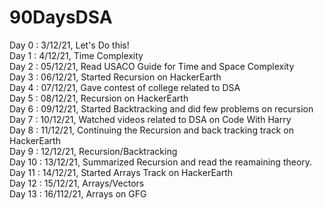 # 90DaysDSA

Day 0 : 3/12/21, Let's Do this!<br>
Day 1 : 4/12/21, Time Complexity<br>
Day 2 : 05/12/21, Read USACO Guide for Time and Space Complexity<br>
Day 3 : 06/12/21, Started Recursion on HackerEarth<br>
Day 4 : 07/12/21, Gave contest of college related to DSA<br>
Day 5 : 08/12/21, Recursion on HackerEarth<br>
Day 6 : 09/12/21, Started Backtracking and did few problems on recursion<br>
Day 7 : 10/12/21, Watched videos related to DSA on Code With Harry<br>
Day 8 : 11/12/21, Continuing the Recursion and back tracking track on HackerEarth
<br>Day 9 : 12/12/21, Recursion/Backtracking<br>
Day 10 : 13/12/21, Summarized Recursion and read the reamaining theory.<br>
Day 11 : 14/12/21, Started Arrays Track on HackerEarth<br>
Day 12 : 15/12/21, Arrays/Vectors<br>
Day 13 : 16/112/21, Arrays on GFG
